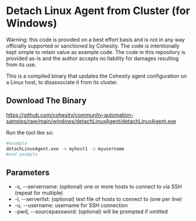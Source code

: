 # Detach Linux Agent from Cluster (for Windows)

Warning: this code is provided on a best effort basis and is not in any way officially supported or sanctioned by Cohesity. The code is intentionally kept simple to retain value as example code. The code in this repository is provided as-is and the author accepts no liability for damages resulting from its use.

This is a compiled binary that updates the Cohesity agent configuration on a Linux host, to disassociate it from its cluster.

## Download The Binary

<https://github.com/cohesity/community-automation-samples/raw/main/windows/detachLinuxAgent/detachLinuxAgent.exe>

Run the tool like so:

```bash
#example
detachLinuxAgent.exe -s myhost1 -u myusername
#end example
```

## Parameters

* -s, --servername: (optional) one or more hosts to connect to via SSH (repeat for multiple)
* -l, --serverlist: (optional) text file of hosts to connect to (one per line)
* -u, --username: username for SSH connection
* -pwd, --sourcepassword: (optional) will be prompted if omitted
